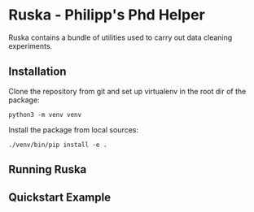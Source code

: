 # Ruska - Philipp's Phd Helper
Ruska contains a bundle of utilities used to carry out data cleaning
experiments.

## Installation
Clone the repository from git and set up virtualenv in the root dir of the package:

```
python3 -m venv venv
```

Install the package from local sources:

```
./venv/bin/pip install -e .
```

## Running Ruska

## Quickstart Example
